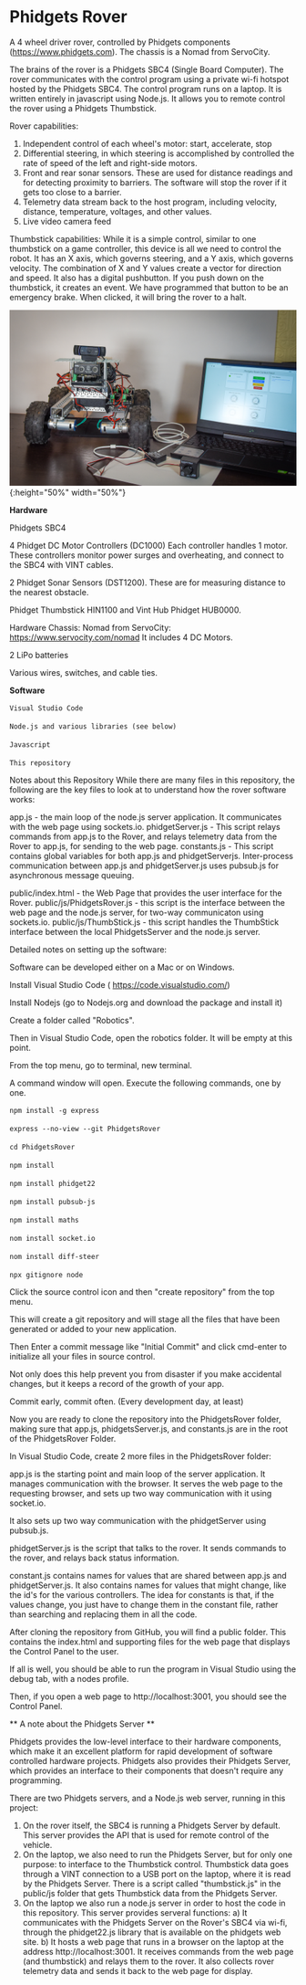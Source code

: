 # Phidgets Rover
A 4 wheel driver rover, controlled by Phidgets components (https://www.phidgets.com).
The chassis is a Nomad from ServoCity.

The brains of the rover is a Phidgets SBC4 (Single Board Computer).
The rover communicates with the control program using a private wi-fi hotspot hosted by the Phidgets SBC4.
The control program runs on a laptop. It is written entirely in javascript using Node.js.
It allows you to remote control the rover using a Phidgets Thumbstick.

Rover capabilities:
1. Independent control of each wheel's motor: start, accelerate, stop
2. Differential steering, in which steering is accomplished by controlled the rate of speed of the left and right-side motors.
3. Front and rear sonar sensors. These are used for distance readings and for detecting proximity to barriers. The software will stop the rover if it gets too close to a barrier.
4. Telemetry data stream back to the host program, including velocity, distance, temperature, voltages, and other values.
5. Live video camera feed

Thumbstick capabilities:
While it is a simple control, similar to one thumbstick on a game controller, this device is all we need to control the robot.
It has an X axis, which governs steering, and a Y axis, which governs velocity. The combination of X and Y values create a vector for direction and speed.
It also has a digital pushbutton. If you push down on the thumbstick, it creates an event. We have programmed that button to be an emergency brake. When clicked, it will bring the rover to a halt.


![Stalker Rover](/public/images/DSC_6977-edited.jpg){:height="50%" width="50%"}


**Hardware**

Phidgets SBC4

4 Phidget DC Motor Controllers (DC1000)
Each controller handles 1 motor. These controllers monitor power surges and overheating, and connect to the SBC4 with VINT cables.

2 Phidget Sonar Sensors (DST1200). These are for measuring distance to the nearest obstacle.

Phidget Thumbstick HIN1100 and Vint Hub Phidget HUB0000.


Hardware Chassis: Nomad from ServoCity: https://www.servocity.com/nomad  It includes 4 DC Motors.

2 LiPo batteries

Various wires, switches,  and cable ties.


**Software**



    Visual Studio Code

    Node.js and various libraries (see below)

    Javascript

    This repository

Notes about this Repository
While there are many files in this repository, the following are the key files to look at to understand how the rover software works:

app.js - the main loop of the node.js server application. It communicates with the web page using sockets.io.
phidgetServer.js - This script relays commands from app.js to the Rover, and relays telemetry data from the Rover to app.js, for sending to the web page.
constants.js - This script contains global variables for both app.js and phidgetServerjs.
Inter-process communication between app.js and phidgetServer.js uses pubsub.js for asynchronous message queuing.

public/index.html - the Web Page that provides the user interface for the Rover.
public/js/PhidgetsRover.js - this script is the interface between the web page and the node.js server, for two-way communicaton using sockets.io.
public/js/ThumbStick.js - this script handles the ThumbStick interface between the local PhidgetsServer and the node.js server.


Detailed notes on setting up the software:

Software can be developed either on a Mac or on Windows.

Install Visual Studio Code ( https://code.visualstudio.com/)

Install Nodejs (go to Nodejs.org and download the package and install it)

Create a folder called "Robotics".

Then in Visual Studio Code, open the robotics folder. It will be empty at this point.

From the top menu, go to terminal, new terminal.

A command window will open. Execute the following commands, one by one.
```
npm install -g express

express --no-view --git PhidgetsRover

cd PhidgetsRover

npm install

npm install phidget22

npm install pubsub-js

npm install maths

nom install socket.io

nom install diff-steer

npx gitignore node
```
Click the source control icon and then "create repository" from the top menu.

This will create a git repository and will stage all the files that have been generated or added to your new application.

Then Enter a commit message like "Initial Commit" and click cmd-enter to initialize all your files in source control.

Not only does this help prevent you from disaster if you make accidental changes, but it keeps a record of the growth of your app.

Commit early, commit often. (Every development day, at least)

Now you are ready to clone the repository into the PhidgetsRover folder, making sure that app.js, phidgetsServer.js, and constants.js are in the root of the PhidgetsRover Folder.

In Visual Studio Code, create 2 more files in the PhidgetsRover folder:

app.js is the starting point and main loop of the server application. It manages communication with the browser. It serves the web page to the requesting browser, and sets up two way communication with it using socket.io.

It also sets up two way communication with the phidgetServer using pubsub.js.

phidgetServer.js is the script that talks to the rover. It sends commands to the rover, and relays back status information.

constant.js contains names for values that are shared between app.js and phidgetServer.js. It also contains names for values that might change, like the id's for the various controllers. The idea for constants is that, if the values change, you just have to change them in the constant file, rather than searching and replacing them in all the code.

After cloning the repository from GitHub, you will find a public folder. This contains the index.html and supporting files for the web page that displays the Control Panel to the user.

If all is well, you should be able to run the program in Visual Studio using the debug tab, with a nodes profile.

Then, if you open a web page to http://localhost:3001, you should see the Control Panel.

** A note about the Phidgets Server **

Phidgets provides the low-level interface to their hardware components, which make it an excellent platform for rapid development of software controlled hardware projects.
Phidgets also provides their Phidgets Server, which provides an interface to their components that doesn't require any programming.

There are two Phidgets servers, and a Node.js web server, running in this project:
1) On the rover itself, the SBC4 is running a Phidgets Server by default. This server provides the API that is used for remote control of the vehicle.
2) On the laptop, we also need to run the Phidgets Server, but for only one purpose: to interface to the Thumbstick control. Thumbstick data goes through a VINT connection to a USB port on the laptop, where it is read by the Phidgets Server. There is a script called "thumbstick.js" in the public/js folder that gets Thumbstick data from the Phidgets Server.
3) On the laptop we also run a node.js server in order to host the code in this repository. This server provides serveral functions:
a) It communicates with the Phidgets Server on the Rover's SBC4 via wi-fi, through the phidget22.js library that is available on the phidgets web site.
b) It hosts a web page that runs in a browser on the laptop at the address http://localhost:3001. It receives commands from the web page (and thumbstick) and relays them to the rover. It also collects rover telemetry data and sends it back to the web page for display.
